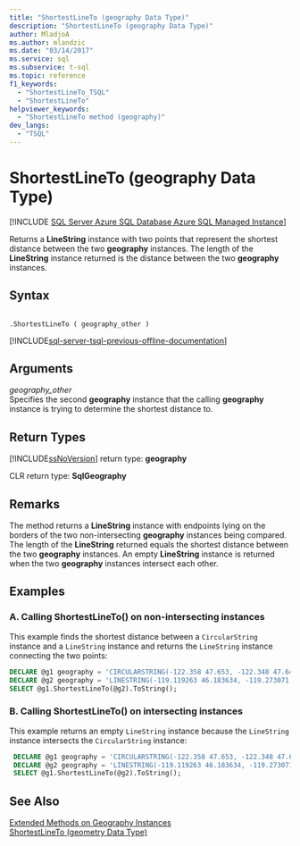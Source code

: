 ```yaml
---
title: "ShortestLineTo (geography Data Type)"
description: "ShortestLineTo (geography Data Type)"
author: MladjoA
ms.author: mlandzic
ms.date: "03/14/2017"
ms.service: sql
ms.subservice: t-sql
ms.topic: reference
f1_keywords:
  - "ShortestLineTo_TSQL"
  - "ShortestLineTo"
helpviewer_keywords:
  - "ShortestLineTo method (geography)"
dev_langs:
  - "TSQL"
---
```

# ShortestLineTo (geography Data Type)
[!INCLUDE [SQL Server Azure SQL Database Azure SQL Managed Instance](../../includes/applies-to-version/sql-asdb-asdbmi.md)]

  Returns a **LineString** instance with two points that represent the shortest distance between the two **geography** instances. The length of the **LineString** instance returned is the distance between the two **geography** instances.  
  
## Syntax  
  
```  
  
.ShortestLineTo ( geography_other )  
```  
  
[!INCLUDE[sql-server-tsql-previous-offline-documentation](../../includes/sql-server-tsql-previous-offline-documentation.md)]

## Arguments
 *geography_other*  
 Specifies the second **geography** instance that the calling **geography** instance is trying to determine the shortest distance to.  
  
## Return Types  
 [!INCLUDE[ssNoVersion](../../includes/ssnoversion-md.md)] return type: **geography**  
  
 CLR return type: **SqlGeography**  
  
## Remarks  
 The method returns a **LineString** instance with endpoints lying on the borders of the two non-intersecting **geography** instances being compared. The length of the **LineString** returned equals the shortest distance between the two **geography** instances. An empty **LineString** instance is returned when the two **geography** instances intersect each other.  
  
## Examples  
  
### A. Calling ShortestLineTo() on non-intersecting instances  
 This example finds the shortest distance between a `CircularString` instance and a `LineString` instance and returns the `LineString` instance connecting the two points:  
  
 ```sql
 DECLARE @g1 geography = 'CIRCULARSTRING(-122.358 47.653, -122.348 47.649, -122.348 47.658, -122.358 47.658, -122.358 47.653)';  
 DECLARE @g2 geography = 'LINESTRING(-119.119263 46.183634, -119.273071 47.107523, -120.640869 47.569114, -122.200928 47.454094)';  
 SELECT @g1.ShortestLineTo(@g2).ToString();
 ```  
  
### B. Calling ShortestLineTo() on intersecting instances  
 This example returns an empty `LineString` instance because the `LineString` instance intersects the `CircularString` instance:  
  
```sql
 DECLARE @g1 geography = 'CIRCULARSTRING(-122.358 47.653, -122.348 47.649, -122.348 47.658, -122.358 47.658, -122.358 47.653)';  
 DECLARE @g2 geography = 'LINESTRING(-119.119263 46.183634, -119.273071 47.107523, -120.640869 47.569114, -122.348 47.649, -122.681 47.655)';  
 SELECT @g1.ShortestLineTo(@g2).ToString();
``` 
  
## See Also  
 [Extended Methods on Geography Instances](../../t-sql/spatial-geography/extended-methods-on-geography-instances.md)  
 [ShortestLineTo (geometry Data Type)](../../t-sql/spatial-geometry/shortestlineto-geometry-data-type.md)  
  
